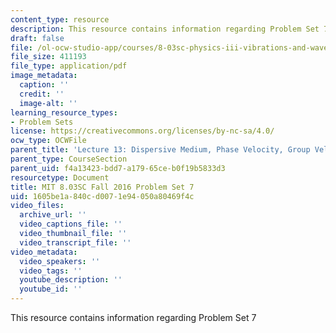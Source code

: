 ```yaml
---
content_type: resource
description: This resource contains information regarding Problem Set 7
draft: false
file: /ol-ocw-studio-app/courses/8-03sc-physics-iii-vibrations-and-waves-fall-2016/1605be1a840cd0071e94050a80469f4c_MIT8_03SCF16_ProblemSet7.pdf
file_size: 411193
file_type: application/pdf
image_metadata:
  caption: ''
  credit: ''
  image-alt: ''
learning_resource_types:
- Problem Sets
license: https://creativecommons.org/licenses/by-nc-sa/4.0/
ocw_type: OCWFile
parent_title: 'Lecture 13: Dispersive Medium, Phase Velocity, Group Velocity'
parent_type: CourseSection
parent_uid: f4a13423-bdd7-a179-65ce-b0f19b5833d3
resourcetype: Document
title: MIT 8.03SC Fall 2016 Problem Set 7
uid: 1605be1a-840c-d007-1e94-050a80469f4c
video_files:
  archive_url: ''
  video_captions_file: ''
  video_thumbnail_file: ''
  video_transcript_file: ''
video_metadata:
  video_speakers: ''
  video_tags: ''
  youtube_description: ''
  youtube_id: ''
---
```

This resource contains information regarding Problem Set 7